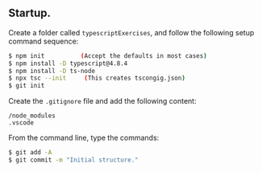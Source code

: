 ## Startup.

Create a folder called `typescriptExercises`, and follow the following setup command sequence:

~~~bash
$ npm init          (Accept the defaults in most cases)
$ npm install -D typescript@4.8.4
$ npm install -D ts-node
$ npx tsc --init     (This creates tscongig.json)
$ git init
~~~
Create the `.gitignore`  file and add the following content:
~~~
/node_modules
.vscode
~~~
From the command line, type the commands:
~~~bash
$ git add -A
$ git commit -m "Initial structure."
~~~
